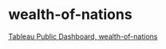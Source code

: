 # wealth-of-nations
[Tableau Public Dashboard, wealth-of-nations](https://public.tableau.com/app/profile/brian.tu7084/viz/WealthofNations1/Dashboard1?publish=yes&classId=971474b5-7685-4a34-9881-e8248b58ad7a&assignmentId=9857bc97-a608-4de6-893e-46f6664d9e55&submissionId=faa9fbe0-c6a2-5f70-37d3-7294de80c0b3)
